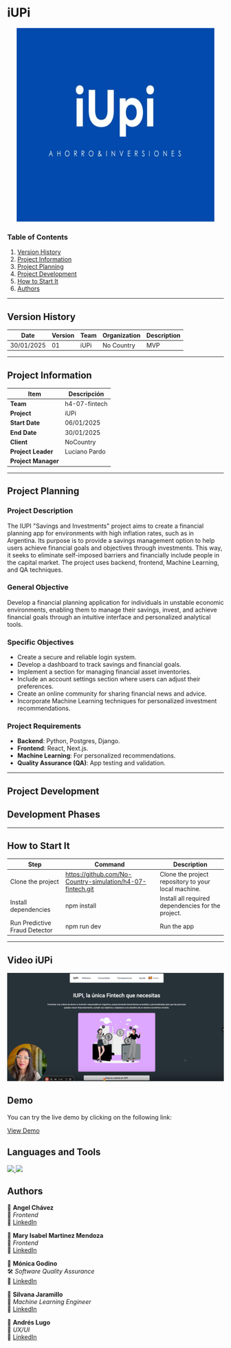 # iUPi

<p align="center">
  <img width="460" height="450" src="https://github.com/No-Country-simulation/h4-07-fintech/blob/main/img/logo.png">
</p>

### Table of Contents

1. [Version History](#version-history)
2. [Project Information](#project-information)
3. [Project Planning](#project-planning)
4. [Project Development](#project-development)
7. [How to Start It](#How-to-Start-It)
8. [Authors](#Authors)

---
## Version History


| Date      | Version | Team                             | Organization | Description                                              |
|------------|---------|-----------------------------------|--------------|----------------------------------------------------------|
| 30/01/2025 |  01 |iUPi| No Country| MVP |

---

## Project Information

| Item                  | Descripción                                |
|-----------------------|--------------------------------------------|
| **Team**            | h4-07-fintech                    |
| **Project**          | iUPi            |
| **Start Date**   | 06/01/2025                                 |
| **End Date**   | 30/01/2025                                 |
| **Client**           | NoCountry                                  |
| **Project Leader** | Luciano Pardo                           |
| **Project Manager**   |                               |

---
## Project Planning

### Project Description

The IUPI "Savings and Investments" project aims to create a financial planning app for environments with high inflation rates, such as in Argentina. Its purpose is to provide a savings management option to help users achieve financial goals and objectives through investments. This way, it seeks to eliminate self-imposed barriers and financially include people in the capital market. The project uses backend, frontend, Machine Learning, and QA techniques.

### General Objective

Develop a financial planning application for individuals in unstable economic environments, enabling them to manage their savings, invest, and achieve financial goals through an intuitive interface and personalized analytical tools.

### Specific Objectives

- Create a secure and reliable login system.
- Develop a dashboard to track savings and financial goals.
- Implement a section for managing financial asset inventories.
- Include an account settings section where users can adjust their preferences.
- Create an online community for sharing financial news and advice.
- Incorporate Machine Learning techniques for personalized investment recommendations.

### Project Requirements

- **Backend**: Python, Postgres, Django.
- **Frontend**: React, Next.js.
- **Machine Learning**: For personalized recommendations.
- **Quality Assurance (QA)**: App testing and validation.



---

## Project Development

## Development Phases


---

## How to Start It
| Step                       | Command                                    | Description                                                             |
|----------------------------|--------------------------------------------|-------------------------------------------------------------------------|
| Clone the project       |https://github.com/No-Country-simulation/h4-07-fintech.git | Clone the project repository to your local machine.     |
| Install dependencies    | npm install                               | Install all required dependencies for the project.      |
| Run Predictive Fraud Detector       |npm run dev                   | Run the app                                  |
---

## Video iUPi

[![Video iUPi](https://github.com/No-Country-simulation/h4-07-fintech/blob/main/img/video.png)](https://www.loom.com/share/eb74f7328aa644539fe956bffa2342ad?sid=3f6ff130-d881-4655-b630-79a06928673a)

## Demo

You can try the live demo by clicking on the following link:

[View Demo](https://h4-07-fintech.vercel.app/)

## Languages and Tools
<p align="left">
<a href="https://es.react.dev/" target="_blank" rel="noreferrer"> <img src="https://img.shields.io/badge/React-20232A?style=for-the-badge&logo=react&logoColor=61DAFB"/> </a>
<a https://nextjs.org/" target="_blank" rel="noreferrer"> <img src="https://img.shields.io/badge/next%20js-000000?style=for-the-badge&logo=nextdotjs&logoColor=white"/> </a>
</p>


## Authors                                           


👤 **Angel Chávez**  
🎨 *Frontend*  
🔗 [LinkedIn](https://www.linkedin.com/in/angel-ch%C3%A1vez)  

👤 **Mary Isabel Martinez Mendoza**  
🎨 *Frontend*  
🔗 [LinkedIn](https://www.linkedin.com/in/soyisabelmm/)  

👤 **Mónica Godino**  
🛠️ *Software Quality Assurance*  
🔗 [LinkedIn](https://www.linkedin.com/in/m%C3%B3nica-godino-2ab231158/)  

👤 **Silvana Jaramillo**  
🤖 *Machine Learning Engineer*  
🔗 [LinkedIn](https://linkedin.com/in/silvana-jaramillo)  

👤 **Andrés Lugo**  
🎨 *UX/UI*  
🔗 [LinkedIn](https://www.linkedin.com/in/lugoandres/)  


 
